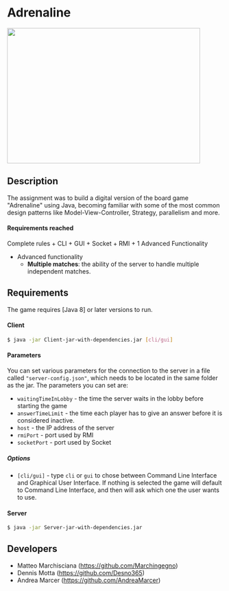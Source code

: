 # Adrenaline

<img src="https://cf.geekdo-images.com/opengraph/img/ac8k6cuJA8cf6jnRlPjzkDd_YuQ=/fit-in/1200x630/pic3476604.jpg" width="450" height="315"></img>


## Description
The assignment was to build a digital version of the board game "Adrenaline" using Java, becoming familiar with some of the most common design patterns like Model-View-Controller, Strategy, parallelism and more.

#### Requirements reached

Complete rules + CLI + GUI + Socket + RMI + 1 Advanced Functionality

- Advanced functionality
    - **Multiple matches**: the ability of the server to handle multiple independent matches.

## Requirements

The game requires [Java 8] or later versions to run.

#### Client

```sh
$ java -jar Client-jar-with-dependencies.jar [cli/gui]
```

#### Parameters
You can set various parameters for the connection to the server in a file called `"server-config.json"`, which needs to be located in the same folder as the jar.
The parameters you can set are:
- `waitingTimeInLobby` - the time the server waits in the lobby before starting the game
- `answerTimeLimit` - the time each player has to give an answer before it is considered inactive.
- `host` - the IP address of the server
- `rmiPort` - port used by RMI
- `socketPort` - port used by Socket

##### Options
- `[cli/gui]` - type `cli` or `gui` to chose between Command Line Interface and Graphical User Interface. If nothing is selected the game will default to Command Line Interface, and then will ask which one the user wants to use.

#### Server
```sh
$ java -jar Server-jar-with-dependencies.jar
```
    
    
## Developers

- Matteo Marchisciana (https://github.com/Marchingegno)
- Dennis Motta (https://github.com/Desno365)
- Andrea Marcer (https://github.com/AndreaMarcer)



